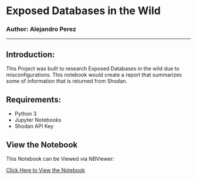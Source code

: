 # __Exposed Databases in the Wild__
### __Author: Alejandro Perez__
---------------------


## __Introduction__:

This Project was built to research Exposed Databases in the wild due to misconfigurations. This notebook would
create a report that summarizes some of information that is returned from Shodan.

## __Requirements:__
* Python 3
* Jupyter Notebooks
* Shodan API Key


## __View the Notebook__
This Notebook can be Viewed via NBViewer:

[Click Here to View the Notebook](https://nbviewer.jupyter.org/github/Jandroperez/DBSnooper/blob/main/DBSnooper.ipynb#By:-Alex-Perez)
